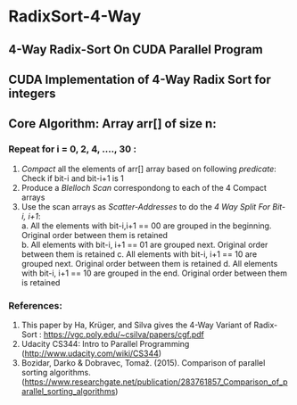 # RadixSort-4-Way
## 4-Way Radix-Sort On CUDA Parallel Program


## CUDA Implementation of 4-Way Radix Sort for integers


## Core Algorithm: Array arr[] of size n:
### Repeat for i = 0, 2, 4, ...., 30 :
  1. *Compact* all the elements of arr[] array based on following *predicate*: Check if bit-i and bit-i+1 is 1
  2. Produce a *Blelloch Scan* correspondong to each of the 4 Compact arrays
  3. Use the scan arrays as *Scatter-Addresses* to do the *4 Way Split For Bit-i, i+1*:   
        a. All the elements with bit-i,i+1 == 00 are grouped in the beginning. Original order between them is retained  
        b. All elements with bit-i, i+1 == 01 are grouped next. Original order between them is retained
        c. All elements with bit-i, i+1 == 10 are grouped next. Original order between them is retained
        d. All elements with bit-i, i+1 == 10 are grouped in the end. Original order between them is retained
        
        
        
### References: 
  1. This paper by Ha, Krüger, and Silva gives the 4-Way Variant of Radix-Sort : https://vgc.poly.edu/~csilva/papers/cgf.pdf
  2. Udacity CS344: Intro to Parallel Programming (http://www.udacity.com/wiki/CS344)
  3. Bozidar, Darko & Dobravec, Tomaž. (2015). Comparison of parallel sorting algorithms. (https://www.researchgate.net/publication/283761857_Comparison_of_parallel_sorting_algorithms)
        



